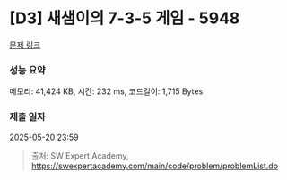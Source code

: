 # [D3] 새샘이의 7-3-5 게임 - 5948 

[문제 링크](https://swexpertacademy.com/main/code/problem/problemDetail.do?contestProbId=AWZ2IErKCwUDFAUQ) 

### 성능 요약

메모리: 41,424 KB, 시간: 232 ms, 코드길이: 1,715 Bytes

### 제출 일자

2025-05-20 23:59



> 출처: SW Expert Academy, https://swexpertacademy.com/main/code/problem/problemList.do